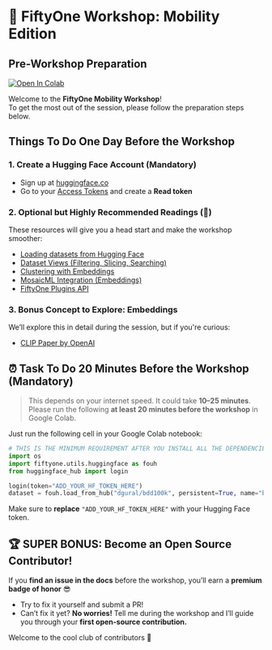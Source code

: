 # 🚦 FiftyOne Workshop: Mobility Edition 
## Pre-Workshop Preparation

[![Open In Colab](https://colab.research.google.com/assets/colab-badge.svg)](https://colab.research.google.com/drive/1_eqFf8E4gC42y7oipX6BmNi_dJz-MfVv)

Welcome to the **FiftyOne Mobility Workshop**!  
To get the most out of the session, please follow the preparation steps below.


## Things To Do **One Day Before** the Workshop

### 1. Create a Hugging Face Account (**Mandatory**)
- Sign up at [huggingface.co](https://huggingface.co/join)
- Go to your [Access Tokens](https://huggingface.co/settings/tokens) and create a **Read token**


### 2. Optional but Highly Recommended Readings (📖)
These resources will give you a head start and make the workshop smoother:

- [Loading datasets from Hugging Face](https://docs.voxel51.com/integrations/huggingface.html#loading-datasets-from-the-hub)
- [Dataset Views (Filtering, Slicing, Searching)](https://docs.voxel51.com/user_guide/using_views.html)
- [Clustering with Embeddings](https://docs.voxel51.com/tutorials/clustering.html?highlight=embedding)
- [MosaicML Integration (Embeddings)](https://docs.voxel51.com/integrations/mosaic.html?highlight=embedding)
- [FiftyOne Plugins API](https://docs.voxel51.com/api/fiftyone.plugins.html?highlight=plugin#module-fiftyone.plugins)



### 3. Bonus Concept to Explore: **Embeddings**
We’ll explore this in detail during the session, but if you're curious:
- [CLIP Paper by OpenAI](https://arxiv.org/abs/2103.00020)



## ⏰ Task To Do **20 Minutes Before** the Workshop (Mandatory)

> This depends on your internet speed. It could take **10–25 minutes**. Please run the following **at least 20 minutes before the workshop** in Google Colab.

Just run the following cell in your Google Colab notebook:

```python
# THIS IS THE MINIMUM REQUIREMENT AFTER YOU INSTALL ALL THE DEPENDENCIES.
import os
import fiftyone.utils.huggingface as fouh
from huggingface_hub import login

login(token="ADD_YOUR_HF_TOKEN_HERE") 
dataset = fouh.load_from_hub("dgural/bdd100k", persistent=True, name="bdd100k_test")
````

Make sure to **replace** `"ADD_YOUR_HF_TOKEN_HERE"` with your Hugging Face token.



## 🏆 SUPER BONUS: Become an Open Source Contributor!

If you **find an issue in the docs** before the workshop, you’ll earn a **premium badge of honor** 😎

* Try to fix it yourself and submit a PR!
* Can’t fix it yet? **No worries!** Tell me during the workshop and I’ll guide you through your **first open-source contribution.**

Welcome to the cool club of contributors 🚀
